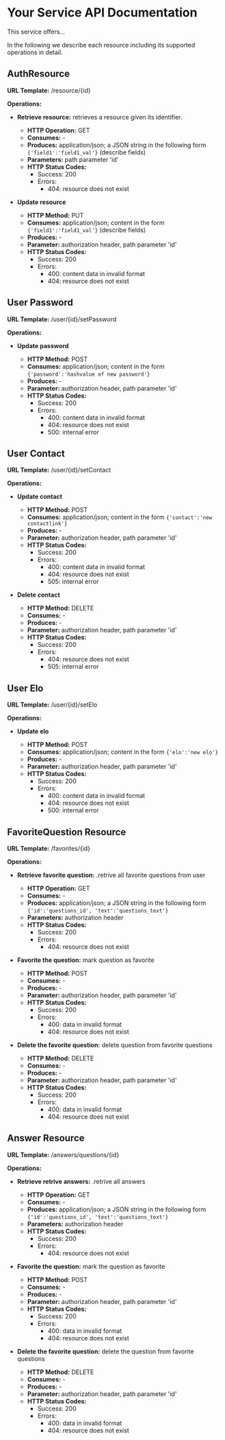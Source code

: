 Your Service API Documentation
==

This service offers...

In the following we describe each resource including its supported operations in detail.

AuthResource
--
__URL Template:__ /resource/{id}

__Operations:__

* __Retrieve resource:__ retrieves a resource given its identifier.

    * __HTTP Operation:__ GET
    * __Consumes:__ -
    * __Produces:__ application/json; a JSON string in the following form `{'field1':'field1_val'}` (describe fields)
    * __Parameters:__ path parameter 'id'
    * __HTTP Status Codes:__
        * Success: 200
        * Errors:
            * 404: resource does not exist

* __Update resource__

    * __HTTP Method:__ PUT
    * __Consumes:__ application/json; content in the form `{'field1':'field1_val'}` (describe fields)
    * __Produces:__ -
    * __Parameter:__ authorization header, path parameter 'id'
    * __HTTP Status Codes:__
        * Success: 200
        * Errors:
            * 400: content data in invalid format
            * 404: resource does not exist

User Password
--
__URL Template:__ /user/{id}/setPassword

__Operations:__

* __Update password__

    * __HTTP Method:__ POST
    * __Consumes:__ application/json; content in the form `{'password':'hashvalue of new password'}`
    * __Produces:__ -
    * __Parameter:__ authorization header, path parameter 'id'
    * __HTTP Status Codes:__
        * Success: 200
        * Errors:
            * 400: content data in invalid format
            * 404: resource does not exist
            * 500: internal error

User Contact
--
__URL Template:__ /user/{id}/setContact

__Operations:__

* __Update contact__

    * __HTTP Method:__ POST
    * __Consumes:__ application/json; content in the form `{'contact':'new contactlink'}`
    * __Produces:__ -
    * __Parameter:__ authorization header, path parameter 'id'
    * __HTTP Status Codes:__
        * Success: 200
        * Errors:
            * 400: content data in invalid format
            * 404: resource does not exist
            * 505: internal error
            
* __Delete contact__

    * __HTTP Method:__ DELETE
    * __Consumes:__ -
    * __Produces:__ -
    * __Parameter:__ authorization header, path parameter 'id'
    * __HTTP Status Codes:__
        * Success: 200
        * Errors:
            * 404: resource does not exist
            * 505: internal error
            
User Elo
--
__URL Template:__ /user/{id}/setElo

__Operations:__

* __Update elo__

    * __HTTP Method:__ POST
    * __Consumes:__ application/json; content in the form `{'elo':'new elo'}`
    * __Produces:__ -
    * __Parameter:__ authorization header, path parameter 'id'
    * __HTTP Status Codes:__
        * Success: 200
        * Errors:
            * 400: content data in invalid format
            * 404: resource does not exist
            * 500: internal error

FavoriteQuestion Resource
--
__URL Template:__ /favorites/{id}

__Operations:__

* __Retrieve favorite question:__ .retrive all favorite questions from user

    * __HTTP Operation:__ GET
    * __Consumes:__ -
    * __Produces:__ application/json; a JSON string in the following form `{'id':'questions_id', 'text':'questions_text'}` 
    * __Parameters:__ authorization header
    * __HTTP Status Codes:__
        * Success: 200
        * Errors: 
            * 404: resource does not exist

* __Favorite the question:__ mark question as favorite

    * __HTTP Method:__ POST
    * __Consumes:__ -
    * __Produces:__ -
    * __Parameter:__ authorization header, path parameter 'id'
    * __HTTP Status Codes:__
        * Success: 200
        * Errors:
            * 400: data in invalid format
            * 404: resource does not exist

* __Delete the favorite question:__ delete question from favorite questions

    * __HTTP Method:__ DELETE
    * __Consumes:__ -
    * __Produces:__ -
    * __Parameter:__ authorization header, path parameter 'id'
    * __HTTP Status Codes:__
        * Success: 200
        * Errors:
            * 400: data in invalid format
            * 404: resource does not exist


Answer Resource
--
__URL Template:__ /answers/questions/{id}

__Operations:__

* __Retrieve retrive answers:__ .retrive all answers

    * __HTTP Operation:__ GET
    * __Consumes:__ -
    * __Produces:__ application/json; a JSON string in the following form `{'id':'questions_id', 'text':'questions_text'}` 
    * __Parameters:__ authorization header
    * __HTTP Status Codes:__
        * Success: 200
        * Errors: 
            * 404: resource does not exist

* __Favorite the question:__ mark the question as favorite

    * __HTTP Method:__ POST
    * __Consumes:__ -
    * __Produces:__ -
    * __Parameter:__ authorization header, path parameter 'id'
    * __HTTP Status Codes:__
        * Success: 200
        * Errors:
            * 400: data in invalid format
            * 404: resource does not exist

* __Delete the favorite question:__ delete the question from favorite questions

    * __HTTP Method:__ DELETE
    * __Consumes:__ -
    * __Produces:__ -
    * __Parameter:__ authorization header, path parameter 'id'
    * __HTTP Status Codes:__
        * Success: 200
        * Errors:
            * 400: data in invalid format
            * 404: resource does not exist
